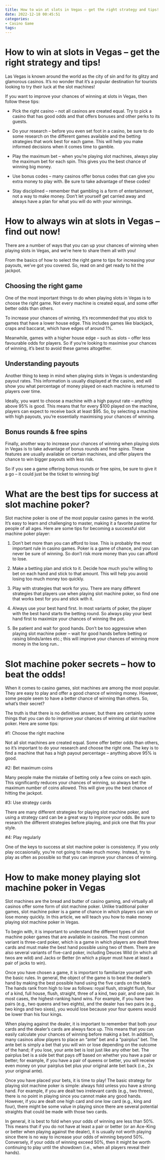 ```yaml
---
title: How to win at slots in Vegas – get the right strategy and tips!
date: 2022-12-18 00:45:51
categories:
- Casino Game
tags:
---
```



#  How to win at slots in Vegas – get the right strategy and tips!

Las Vegas is known around the world as the city of sin and for its glitzy and glamorous casinos. It’s no wonder that it’s a popular destination for tourists looking to try their luck at the slot machines!

If you want to improve your chances of winning at slots in Vegas, then follow these tips:

* Pick the right casino – not all casinos are created equal. Try to pick a casino that has good odds and that offers bonuses and other perks to its guests.

* Do your research – before you even set foot in a casino, be sure to do some research on the different games available and the betting strategies that work best for each game. This will help you make informed decisions when it comes time to gamble.

* Play the maximum bet – when you’re playing slot machines, always play the maximum bet for each spin. This gives you the best chance of winning big money.

* Use bonus codes – many casinos offer bonus codes that can give you extra money to play with. Be sure to take advantage of these codes!

* Stay disciplined – remember that gambling is a form of entertainment, not a way to make money. Don’t let yourself get carried away and always have a plan for what you will do with your winnings.

#  How to always win at slots in Vegas – find out now!

There are a number of ways that you can up your chances of winning when playing slots in Vegas, and we’re here to share them all with you!

From the basics of how to select the right game to tips for increasing your payouts, we’ve got you covered. So, read on and get ready to hit the jackpot.

## Choosing the right game

One of the most important things to do when playing slots in Vegas is to choose the right game. Not every machine is created equal, and some offer better odds than others.

To increase your chances of winning, it’s recommended that you stick to games that have a lower house edge. This includes games like blackjack, craps and baccarat, which have edges of around 1%.

Meanwhile, games with a higher house edge – such as slots – offer less favourable odds for players. So if you’re looking to maximise your chances of winning, it’s best to avoid these games altogether.

## Understanding payouts

Another thing to keep in mind when playing slots in Vegas is understanding payout rates. This information is usually displayed at the casino, and will show you what percentage of money played on each machine is returned to players over time.

Ideally, you want to choose a machine with a high payout rate – anything above 95% is good. This means that for every $100 played on the machine, players can expect to receive back at least $95. So, by selecting a machine with high payouts, you’re essentially maximising your chances of winning.

## Bonus rounds & free spins

Finally, another way to increase your chances of winning when playing slots in Vegas is to take advantage of bonus rounds and free spins. These features are usually available on certain machines, and offer players the chance to win bigger payouts with less risk.

So if you see a game offering bonus rounds or free spins, be sure to give it a go – it could just be the ticket to winning big!

#  What are the best tips for success at slot machine poker?

Slot machine poker is one of the most popular casino games in the world. It’s easy to learn and challenging to master, making it a favorite pastime for people of all ages. Here are some tips for becoming a successful slot machine poker player:

1. Don’t bet more than you can afford to lose. This is probably the most important rule in casino games. Poker is a game of chance, and you can never be sure of winning. So don’t risk more money than you can afford to lose.

2. Make a betting plan and stick to it. Decide how much you’re willing to bet on each hand and stick to that amount. This will help you avoid losing too much money too quickly.

3. Play with strategies that work for you. There are many different strategies that players use when playing slot machine poker, so find one that works best for you and stick with it.

4. Always use your best hand first. In most variants of poker, the player with the best hand starts the betting round. So always play your best hand first to maximize your chances of winning the pot.

5. Be patient and wait for good hands. Don’t be too aggressive when playing slot machine poker – wait for good hands before betting or raising blinds/antes etc.; this will improve your chances of winning more money in the long run..

#  Slot machine poker secrets – how to beat the odds!

When it comes to casino games, slot machines are among the most popular. They are easy to play and offer a good chance of winning money. However, some people seem to have a better chance of winning than others. So, what’s their secret?

The truth is that there is no definitive answer, but there are certainly some things that you can do to improve your chances of winning at slot machine poker. Here are some tips:

#1: Choose the right machine

Not all slot machines are created equal. Some offer better odds than others, so it’s important to do your research and choose the right one. The key is to find a machine that has a high payout percentage – anything above 95% is good.

#2: Bet maximum coins

Many people make the mistake of betting only a few coins on each spin. This significantly reduces your chances of winning, so always bet the maximum number of coins allowed. This will give you the best chance of hitting the jackpot.

#3: Use strategy cards

There are many different strategies for playing slot machine poker, and using a strategy card can be a great way to improve your odds. Be sure to research the different strategies before playing, and pick one that fits your style.

#4: Play regularly

One of the keys to success at slot machine poker is consistency. If you only play occasionally, you’re not going to make much money. Instead, try to play as often as possible so that you can improve your chances of winning.

#  How to make money playing slot machine poker in Vegas

Slot machines are the bread and butter of casino gaming, and virtually all casinos offer some form of slot machine poker. Unlike traditional poker games, slot machine poker is a game of chance in which players can win or lose money quickly. In this article, we will teach you how to make money playing slot machine poker in Vegas.

To begin with, it is important to understand the different types of slot machine poker games that are available in casinos. The most common variant is three-card poker, which is a game in which players are dealt three cards and must make the best hand possible using two of them. There are also several variants of five-card poker, including Deuces Wild (in which all twos are wild) and Jacks or Better (in which a player must have at least a pair of jacks to win).

Once you have chosen a game, it is important to familiarize yourself with the basic rules. In general, the object of the game is to beat the dealer’s hand by making the best possible hand using the five cards on the table. The hands rank from high to low as follows: royal flush, straight flush, four of a kind, full house, flush, straight, three of a kind, two pair, and one pair. In most cases, the highest-ranking hand wins. For example, if you have two pairs (e.g., two queens and two eights), and the dealer has two pairs (e.g., two kings and two sixes), you would lose because your four queens would be lower than his four kings.

When playing against the dealer, it is important to remember that both your cards and the dealer’s cards are always face up. This means that you can easily calculate your chances of winning before making a bet. In addition, many casinos allow players to place an “ante” bet and a “pairplus” bet. The ante bet is simply a bet that you will win or lose depending on the outcome of the hand; if you lose, your ante bet is lost just like any other bet. The pairplus bet is a side bet that pays off based on whether you have a pair or better; for example, if you have a pair of queens or better, you will receive even money on your pairplus bet plus your original ante bet back (i.e., 2x your original ante).

Once you have placed your bets, it is time to play! The basic strategy for playing slot machine poker is simple: always fold unless you have a strong hand. For example, if you are dealt two irrelevant cards (e.g., two threes), there is no point in playing since you cannot make any good hands. However, if you are dealt one high card and one low card (e.g., king and four), there might be some value in playing since there are several potential straights that could be made with those two cards.

In general, it is best to fold when your odds of winning are less than 50%. This means that if you do not have at least a pair or better (or an Ace-King or better when playing against the dealer), it is usually not worth playing since there is no way to increase your odds of winning beyond 50%. Conversely, if your odds of winning exceed 50%, then it might be worth continuing to play until the showdown (i.e., when all players reveal their hands).